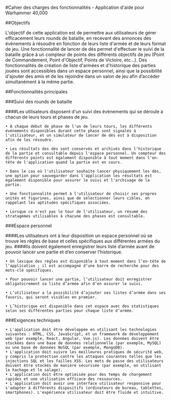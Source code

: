 #Cahier des charges des fonctionnalités - Application d'aide pour Warhammer 40,000

##Objectifs

L'objectif de cette application est de permettre aux utilisateurs de gérer efficacement leurs rounds de bataille, en recevant des annonces des évènements à résoudre en fonction de leurs liste d'armée et de leurs format de jeu. 
Une fonctionnalité de lancer de dés permet d'effectuer le suivi de la bataille grâce à un compteur de points des différents objectifs de jeu (Point de Commandement, Point d'Objectif, Points de Victoire, etc...).
Des fonctionnalités de création de liste d'armées et d'historique des parties jouées sont accessibles dans un espace personnel, ainsi que la possibilité d'ajouter des amis et de les rejoindre dans un salon de jeu afin d’accéder simultanément à la même partie.

##Fonctionnalités principales

    
###Suivi des rounds de bataille

####Les utilisateurs disposent d'un suivi des évènements qui se déroule à chacun de leurs tours et phases de jeu. 

    • À chaque début de phase de l'un de leurs tours, les différents événements disponibles durant cette phase sont signalés à l'utilisateur, et un simulateur de lancer de dés est à disposition afin de les résoudre. 

    • Les résultats des dés sont conservés et archivés dans l'historique de la partie et consultable depuis l'espace personnel. Un compteur des différents points est également disponible à tout moment dans l'en-tête de l'application quand la partie est en cours.

    • Dans le cas où l'utilisateur souhaite lancer physiquement les dés, une option pour sauvegarder dans l'application les résultats est également disponible pour assurer le suivi et l'archivage de la partie. 

    • Une fonctionnalité permet à l'utilisateur de choisir ses propres unités et figurines, ainsi que de sélectionner leurs cibles, en rappelant les aptitudes spécifiques associées.

    • Lorsque ce n'est pas le tour de l'utilisateur, un résumé des stratagèmes utilisables à chacune des phases est consultable.

###Espace personnel

####Les utilisateurs ont à leur disposition un espace personnel où se trouve les règles de base et celles spécifiques aux différentes armées du jeu. 
####Ils doivent également enregistrer leurs liste d’armée avant de pouvoir lancer une partie et d’en conserver l’historique.

    • Un lexique des règles est disponible à tout moment dans l’en-tête de l’application ; il est accompagné d’une barre de recherche pour des mots-clé spécifiques.

    • Pour pouvoir lancer une partie, l’utilisateur doit enregistrer obligatoirement sa liste d’armée afin d’en assurer le suivi.

    • L’utilisateur a la possibilité d’ajouter ses listes d’armée dans ses favoris, qui seront visibles en premier.

    • L’historique est disponible dans cet espace avec des statistiques selon ses différentes parties pour chaque liste d’armée.

###Exigences techniques

    • L'application doit être développée en utilisant les technologies suivantes : HTML, CSS, JavaScript, et un framework de développement web (par exemple, React, Angular, Vue.js). Les données doivent être stockées dans une base de données relationnelle (par exemple, MySQL) ou une base de données NoSQL (par exemple, MongoDB). 
    • L'application doit suivre les meilleures pratiques de sécurité web, y compris la protection contre les attaques courantes telles que les injections SQL et les failles XSS. Les mots de passe des utilisateurs doivent être stockés de manière sécurisée (par exemple, en utilisant le hachage et le salage). 
    • L'application doit être optimisée pour des temps de chargement rapides et une utilisation efficace des ressources. 
    • L'application doit avoir une interface utilisateur responsive pour s'adapter à différents dispositifs (ordinateurs de bureau, tablettes, smartphones). L'expérience utilisateur doit être fluide et intuitive.